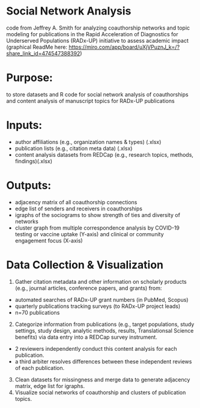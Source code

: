 # Social Network Analysis
code from Jeffrey A. Smith for analyzing coauthorship networks and topic modeling for publications in the Rapid Acceleration of Diagnostics for Underserved Populations (RADx-UP) initiative to assess academic impact
(graphical ReadMe here: https://miro.com/app/board/uXjVPuznJ_k=/?share_link_id=474547388392)

# Purpose:
to store datasets and R code for social network analysis of coauthorships and content analysis of manuscript topics for RADx-UP publications

# Inputs:
  + author affiliations (e.g., organization names & types) (.xlsx)
  + publication lists (e.g., citation meta data) (.xlsx)
  + content analysis datasets from REDCap (e.g., research topics, methods, findings)(.xlsx)

# Outputs:
  + adjacency matrix of all coauthorship connections
  + edge list of senders and receivers in coauthorships
  + igraphs of the sociograms to show strength of ties and diversity of networks
  + cluster graph from multiple correspondence analysis by COVID-19 testing or vaccine uptake (Y-axis) and clinical or community engagement focus (X-axis)

# Data Collection & Visualization
1. Gather citation metadata and other information on scholarly products (e.g., journal articles, conference papers, and grants) from:
  + automated searches of RADx-UP grant numbers (in PubMed, Scopus) 
  + quarterly publications tracking surveys (to RADx-UP project leads)
  + n=70 publications
2. Categorize information from publications (e.g., target populations, study settings, study design, analytic methods, results, Translationsal Science benefits) via data entry into a REDCap survey instrument.
  + 2 reviewers independently conduct this content analysis for each publication.
  + a third arbiter resolves differences between these independent reviews of each publication.
3. Clean datasets for missingness and merge data to generate adjacency matrix, edge list for igraphs.
4. Visualize social networks of coauthorship and clusters of publication topics.   
